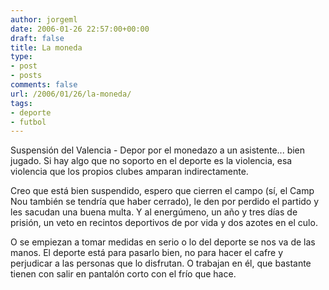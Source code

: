 ```yaml
---
author: jorgeml
date: 2006-01-26 22:57:00+00:00
draft: false
title: La moneda
type: 
- post
- posts
comments: false
url: /2006/01/26/la-moneda/
tags:
- deporte
- futbol
---
```


Suspensión del Valencia - Depor por el monedazo a un asistente... bien jugado. Si hay algo que no soporto en el deporte es la violencia, esa violencia que los propios clubes amparan indirectamente.

Creo que está bien suspendido, espero que cierren el campo (sí, el Camp Nou también se tendría que haber cerrado), le den por perdido el partido y les sacudan una buena multa. Y al energúmeno, un año y tres días de prisión, un veto en recintos deportivos de por vida y dos azotes en el culo.

O se empiezan a tomar medidas en serio o lo del deporte se nos va de las manos. El deporte está para pasarlo bien, no para hacer el cafre y perjudicar a las personas que lo disfrutan. O trabajan en él, que bastante tienen con salir en pantalón corto con el frío que hace.
